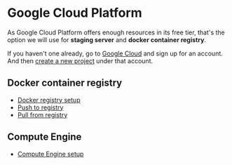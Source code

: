 # Google Cloud Platform

As Google Cloud Platform offers enough resources in its free tier, that's the option we will use for **staging server** and **docker container registry**. 

If you haven't one already, go to [Google Cloud](https://cloud.google.com/) and sign up for an account. And then [create a new project](https://console.cloud.google.com/cloud-resource-manager) under that account.

## Docker container registry

* [Docker registry setup](docker-registry.md#Setup)
* [Push to registry](docker-registry-push.md)
* [Pull from registry](docker-registry-pull.md)

## Compute Engine

* [Compute Engine setup](compute-engine-setup.md)
